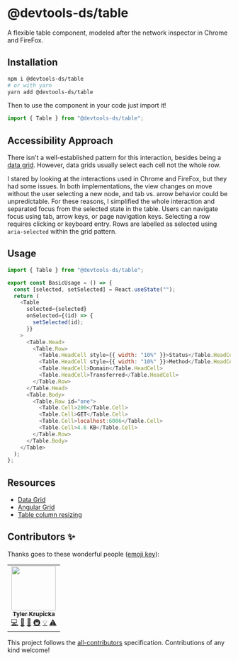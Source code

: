 # @devtools-ds/table

A flexible table component, modeled after the network inspector in Chrome and FireFox.

## Installation

```sh
npm i @devtools-ds/table
# or with yarn
yarn add @devtools-ds/table
```

Then to use the component in your code just import it!

```js
import { Table } from "@devtools-ds/table";
```

## Accessibility Approach

There isn't a well-established pattern for this interaction, besides being a [data grid](https://www.w3.org/TR/wai-aria-practices/examples/grid/dataGrids.html). However, data grids usually select each cell not the whole row.

I stared by looking at the interactions used in Chrome and FireFox, but they had some issues. In both implementations,
the view changes on move without the user selecting a new node, and tab vs. arrow behavior could be unpredictable. For these reasons, I simplified the whole interaction and separated focus from the selected state in the table. Users can navigate focus using tab, arrow keys, or page navigation keys. Selecting a row requires clicking or keyboard entry. Rows are labelled as selected using `aria-selected` within the grid pattern.

## Usage

```js
import { Table } from "@devtools-ds/table";

export const BasicUsage = () => {
  const [selected, setSelected] = React.useState("");
  return (
    <Table
      selected={selected}
      onSelected={(id) => {
        setSelected(id);
      }}
    >
      <Table.Head>
        <Table.Row>
          <Table.HeadCell style={{ width: "10%" }}>Status</Table.HeadCell>
          <Table.HeadCell style={{ width: "10%" }}>Method</Table.HeadCell>
          <Table.HeadCell>Domain</Table.HeadCell>
          <Table.HeadCell>Transferred</Table.HeadCell>
        </Table.Row>
      </Table.Head>
      <Table.Body>
        <Table.Row id="one">
          <Table.Cell>200</Table.Cell>
          <Table.Cell>GET</Table.Cell>
          <Table.Cell>localhost:6006</Table.Cell>
          <Table.Cell>4.6 KB</Table.Cell>
        </Table.Row>
      </Table.Body>
    </Table>
  );
};
```

## Resources

- [Data Grid](https://www.w3.org/TR/wai-aria-practices/examples/grid/dataGrids.html)
- [Angular Grid](https://www.ag-grid.com/javascript-grid-accessibility/)
- [Table column resizing](https://htmldom.dev/resize-columns-of-a-table/)

## Contributors ✨

Thanks goes to these wonderful people ([emoji key](https://allcontributors.org/docs/en/emoji-key)):

<!-- ALL-CONTRIBUTORS-LIST:START - Do not remove or modify this section -->
<!-- prettier-ignore-start -->
<!-- markdownlint-disable -->
<table>
  <tr>
    <td align="center"><a href="https://github.com/tylerkurpicka"><img src="https://avatars.githubusercontent.com/u/5761061?v=4?s=100" width="100px;" alt=""/><br /><sub><b>Tyler Krupicka</b></sub></a><br /><a href="https://github.com/design-systems/devtools-ds/commits?author=tylerkurpicka" title="Code">💻</a> <a href="https://github.com/design-systems/devtools-ds/commits?author=tylerkurpicka" title="Documentation">📖</a> <a href="#design-tylerkurpicka" title="Design">🎨</a> <a href="#infra-tylerkurpicka" title="Infrastructure (Hosting, Build-Tools, etc)">🚇</a> <a href="#example-tylerkurpicka" title="Examples">💡</a> <a href="https://github.com/design-systems/devtools-ds/commits?author=tylerkurpicka" title="Tests">⚠️</a></td>
  </tr>
</table>

<!-- markdownlint-restore -->
<!-- prettier-ignore-end -->

<!-- ALL-CONTRIBUTORS-LIST:END -->

This project follows the [all-contributors](https://github.com/all-contributors/all-contributors) specification. Contributions of any kind welcome!
